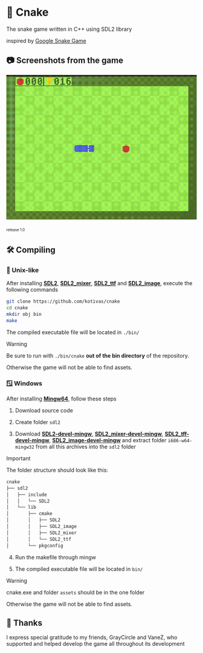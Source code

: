 # 🐍 Cnake
The snake game written in C++ using SDL2 library

inspired by [Google Snake Game](https://g.co/kgs/BTjXHz)

## 📷 Screenshots from the game
![gameplay](https://github.com/kotivas/cnake/blob/main/gameplay.gif)

<sup><sub>release 1.0</sub></sup>

## 🛠️ Compiling

### 🐧 Unix-like
After installing **[SDL2](https://github.com/libsdl-org/SDL/releases/)**, **[SDL2_mixer](https://github.com/libsdl-org/SDL_mixer/releases)**, **[SDL2_ttf](https://github.com/libsdl-org/SDL_ttf/releases)** and **[SDL2_image](https://github.com/libsdl-org/SDL_image/releases/)**, execute the following commands
```bash
git clone https://github.com/kotivas/cnake
cd cnake
mkdir obj bin
make
```
The compiled executable file will be located in ``./bin/``

> [!WARNING]
> Be sure to run with `./bin/cnake` **out of the bin directory** of the repository.
> 
> Otherwise the game will not be able to find assets.

### 🪟 Windows
After installing **[Mingw64](https://sourceforge.net/projects/mingw-w64/files/Toolchains%20targetting%20Win64/Personal%20Builds/mingw-builds/8.1.0/threads-win32/seh/x86_64-8.1.0-release-win32-seh-rt_v6-rev0.7z/download)**, follow these steps

1. Download source code

2. Create folder ``sdl2``

3. Download **[SDL2-devel-mingw](https://github.com/libsdl-org/SDL/releases/download/release-2.28.5/SDL2-devel-2.28.5-mingw.zip)**, **[SDL2_mixer-devel-mingw](https://github.com/libsdl-org/SDL_mixer/releases/download/release-2.6.3/SDL2_mixer-devel-2.6.3-mingw.zip)**, **[SDL2_tff-devel-mingw](https://github.com/libsdl-org/SDL_ttf/releases/download/release-2.20.2/SDL2_ttf-devel-2.20.2-mingw.zip)**, **[SDL2_image-devel-mingw](https://github.com/libsdl-org/SDL_image/releases/download/release-2.8.2/SDL2_image-devel-2.8.2-mingw.zip)** and extract folder ``i686-w64-mingw32`` from all this archives into the ``sdl2`` folder

> [!IMPORTANT]
> The folder structure should look like this:
> ```bash
> cnake
> ├── sdl2
> │   ├── include
> │   │   └── SDL2
> │   └── lib
> │       ├── cmake
> │       │   ├── SDL2
> │       │   ├── SDL2_image
> │       │   ├── SDL2_mixer
> │       │   └── SDL2_ttf
> │       └── pkgconfig
> ```

4. Run the makefile through mingw

5. The compiled executable file will be located in ``bin/``

> [!WARNING]
> cnake.exe and folder ``assets`` should be in the one folder
> 
> Otherwise the game will not be able to find assets.

## 💜 Thanks
I express special gratitude to my friends,
GrayCircle and VaneZ, who supported and helped develop
the game all throughout its development
